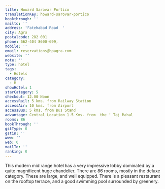 ```yaml
---
title: Howard Sarovar Portico
translationKey: howard-sarovar-portico
bookthrough: ''
mailto: ''
address: 'Fatehabad Road  '
city: Agra
postalcode: 282 001
phone: 562-404 8600-699,
mobile: ''
email: reservations@hpagra.com
website: ''
note: ''
type: hotel
tags:
  - Hotels
category:
  - H
showHotel: 1
starCategory: 5
checkout: 12.00 Noon
accessRail: 5 kms. from Railway Station
accessAir: 10 kms. from Airport
accessBus: 5 kms. from Bus Stand
advantage: Central Location 1.5 Kms. from  the ' Taj Mahal
rooms: 86
bookThrough: ''
gstType: 0
gstin: ''
www: ''
web: 0
mailTo: ''
ranking: 0
---
```







This modern mid range hotel has a very impressive lobby dominated by a quite magnificent huge chandelier. There are 86 rooms, mostly in the deluxe category. These are large, and well equipped. There is a pleasant restaurant on the rooftop terrace, and a good swimming pool surrounded by greenery.